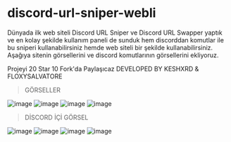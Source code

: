 # discord-url-sniper-webli
Dünyada ilk web siteli Discord URL Sniper ve Discord URL Swapper yaptık ve en kolay şekilde kullanım paneli de sunduk hem discorddan komutlar ile bu sniperi kullanabilirsiniz hemde web siteli bir şekilde kullanabilirsiniz. Aşağıya sitenin görsellerini ve discord komutlarının görsellerini ekliyoruz.

Projeyi 20 Star 10 Fork'da Paylaşıcaz
DEVELOPED BY KESHXRD & FLOXYSALVATORE

> GÖRSELLER

![image](https://github.com/floxysalvatore/discord-url-sniper-webli/assets/164753230/8ca3af2d-d169-45e5-829f-a210b51af3b8)
![image](https://github.com/floxysalvatore/discord-url-sniper-webli/assets/164753230/82840a4b-3340-44ca-be25-93b859f3bc07)
![image](https://github.com/floxysalvatore/discord-url-sniper-webli/assets/164753230/cc9185c4-dec8-4767-aa07-c4fc3ad1b0ba)
![image](https://github.com/floxysalvatore/discord-url-sniper-webli/assets/164753230/1043b46c-58c9-4a6b-8346-ee2b53ad0b91)

> DİSCORD İÇİ GÖRSEL

![image](https://github.com/floxysalvatore/discord-url-sniper-webli/assets/164753230/320f2c3c-3045-4279-9f96-54169801292e)
![image](https://github.com/floxysalvatore/discord-url-sniper-webli/assets/164753230/5db62979-0575-4c96-a362-f2ad0093649a)
![image](https://github.com/floxysalvatore/discord-url-sniper-webli/assets/164753230/d764b550-f9d9-4064-9143-3e75ee3c0060)
![image](https://github.com/floxysalvatore/discord-url-sniper-webli/assets/164753230/76c8f41f-4b5f-416b-a996-9d220a115820)

